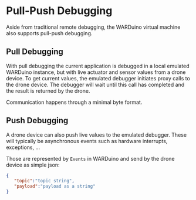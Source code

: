 # Pull-Push Debugging

Aside from traditional remote debugging, the WARDuino virtual machine also supports pull-push debugging.

## Pull Debugging

With pull debugging the current application is debugged in a local emulated WARDuino instance, but with live actuator and sensor values from a drone device.
To get current values, the emulated debugger initiates proxy calls to the drone device.
The debugger will wait until this call has completed and the result is returned by the drone.

Communication happens through a minimal byte format.

## Push Debugging

A drone device can also push live values to the emulated debugger.
These will typically be asynchronous events such as hardware interrupts, exceptions, ...

Those are represented by `Events` in WARDuino and send by the drone device as simple json:

```json
{
   "topic":"topic string",
   "payload":"payload as a string"
}
```

